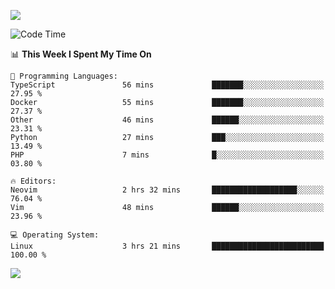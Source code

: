 <!-- [![Top Langs](https://github-readme-stats.vercel.app/api/top-langs/?username=gagahsyuja&theme=dracula&hide_border=true&border_radius=7)](https://github.com/anuraghazra/github-readme-stats) -->

![](https://komarev.com/ghpvc/?username=gagahsyuja&color=orange)

<!--START_SECTION:waka-->
![Code Time](http://img.shields.io/badge/Code%20Time-1%2C621%20hrs%2043%20mins-blue)

📊 **This Week I Spent My Time On** 

```text
💬 Programming Languages: 
TypeScript               56 mins             ███████░░░░░░░░░░░░░░░░░░   27.95 % 
Docker                   55 mins             ███████░░░░░░░░░░░░░░░░░░   27.37 % 
Other                    46 mins             ██████░░░░░░░░░░░░░░░░░░░   23.31 % 
Python                   27 mins             ███░░░░░░░░░░░░░░░░░░░░░░   13.49 % 
PHP                      7 mins              █░░░░░░░░░░░░░░░░░░░░░░░░   03.80 % 

🔥 Editors: 
Neovim                   2 hrs 32 mins       ███████████████████░░░░░░   76.04 % 
Vim                      48 mins             ██████░░░░░░░░░░░░░░░░░░░   23.96 % 

💻 Operating System: 
Linux                    3 hrs 21 mins       █████████████████████████   100.00 % 
```


<!--END_SECTION:waka-->

![](https://hit.yhype.me/github/profile?account_id=96577465)
